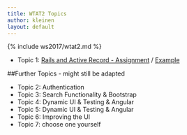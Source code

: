 ```yaml
---
title: WTAT2 Topics
author: kleinen
layout: default
---
```

{% include ws2017/wtat2.md %}

* Topic 1: [Rails and Active Record - Assignment](a1-activerecord/) / [Example](a1-activerecord-example)



##Further Topics - might still be adapted                  
* Topic 2: Authentication                            
* Topic 3: Search Functionality & Bootstrap          
* Topic 4: Dynamic UI & Testing & Angular  
* Topic 5: Dynamic UI & Testing & Angular          
* Topic 6: Improving the UI                          
* Topic 7: choose one yourself                       

